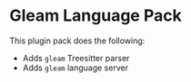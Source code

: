 # Gleam Language Pack

This plugin pack does the following:

- Adds `gleam` Treesitter parser
- Adds `gleam` language server
